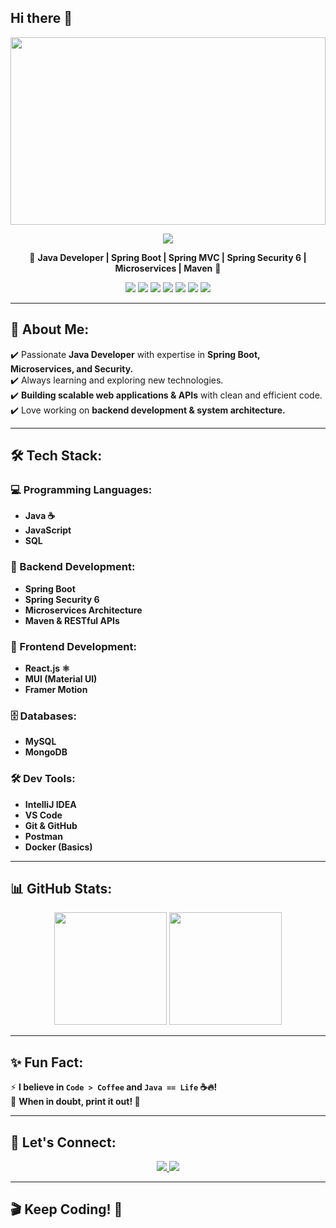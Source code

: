 ## Hi there 👋
<!-- Banner -->
<p align="center">
  <img src="https://i.pinimg.com/originals/f1/e7/34/f1e734f9cade86fe737a9aa404ad5677.gif" width="100%" height="300px">
</p>

<p align="center">
  <img src="https://img.shields.io/badge/Hi_there!-I'm_Hitarth_Panchal-blue?style=for-the-badge">
</p>
<p align="center">
  🚀 <strong>Java Developer | Spring Boot | Spring MVC | Spring Security 6 | Microservices | Maven</strong> 🚀
</p>

<p align="center">
  <img src="https://img.shields.io/badge/Java-%23ED8B00.svg?style=for-the-badge&logo=openjdk&logoColor=white">
  <img src="https://img.shields.io/badge/Spring%20Boot-%236DB33F.svg?style=for-the-badge&logo=springboot&logoColor=white">
  <img src="https://img.shields.io/badge/React-%2361DAFB.svg?style=for-the-badge&logo=react&logoColor=black">
  <img src="https://img.shields.io/badge/MySQL-%2300758F.svg?style=for-the-badge&logo=mysql&logoColor=white">
  <img src="https://img.shields.io/badge/MongoDB-%2347A248.svg?style=for-the-badge&logo=mongodb&logoColor=white">
  <img src="https://img.shields.io/badge/Framer%20Motion-%23FF0066.svg?style=for-the-badge&logo=framer&logoColor=white">
  <img src="https://img.shields.io/badge/MUI-%230081CB.svg?style=for-the-badge&logo=mui&logoColor=white">
</p>

---

## 🚀 About Me:
✔️ Passionate **Java Developer** with expertise in **Spring Boot, Microservices, and Security.**  
✔️ Always learning and exploring new technologies.  
✔️ **Building scalable web applications & APIs** with clean and efficient code.  
✔️ Love working on **backend development & system architecture.**

---

## 🛠 Tech Stack:

### 💻 Programming Languages:
- **Java ☕**
- **JavaScript**
- **SQL**

### 🔧 Backend Development:
- **Spring Boot**
- **Spring Security 6**
- **Microservices Architecture**
- **Maven & RESTful APIs**

### 🎨 Frontend Development:
- **React.js ⚛️**
- **MUI (Material UI)**
- **Framer Motion**

### 🗄️ Databases:
- **MySQL**
- **MongoDB**

### 🛠 Dev Tools:
- **IntelliJ IDEA**
- **VS Code**
- **Git & GitHub**
- **Postman**
- **Docker (Basics)**

---

## 📊 GitHub Stats:
<p align="center">
  <img src="https://github-readme-stats.vercel.app/api?username=HitarthPanchal121&show_icons=true&theme=radical" height="180">
  <img src="https://github-readme-stats.vercel.app/api/top-langs/?username=HitarthPanchal121&layout=compact&theme=tokyonight" height="180">
</p>

---

## ✨ Fun Fact:
⚡ **I believe in `Code > Coffee` and `Java == Life` ☕🔥!**  
🎯 **When in doubt, print it out! 📜**

---

## 🤝 Let's Connect:
<p align="center">
  <a href="https://www.linkedin.com/in/hitarth-panchal-1b424524a/">
    <img src="https://img.shields.io/badge/LinkedIn-%230077B5.svg?style=for-the-badge&logo=linkedin&logoColor=white">
  </a>
  <a href="https://github.com/HitarthPanchal121">
    <img src="https://img.shields.io/badge/GitHub-%23181717.svg?style=for-the-badge&logo=github&logoColor=white">
  </a>
</p>

---

## 🎬 Keep Coding! 🚀
